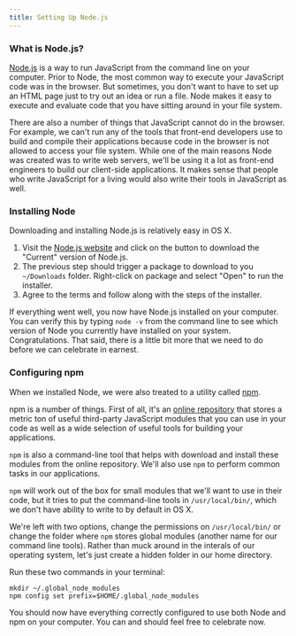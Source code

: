 ```yaml
---
title: Setting Up Node.js
---
```


### What is Node.js?

[Node.js][node] is a way to run JavaScript from the command line on your computer. Prior to Node, the most common way to execute your JavaScript code was in the browser. But sometimes, you don't want to have to set up an HTML page just to try out an idea or run a file. Node makes it easy to execute and evaluate code that you have sitting around in your file system.

There are also a number of things that JavaScript cannot do in the browser. For example, we can't run any of the tools that front-end developers use to build and compile their applications because code in the browser is not allowed to access your file system. While one of the main reasons Node was created was to write web servers, we'll be using it a lot as front-end engineers to build our client-side applications. It makes sense that people who write JavaScript for a living would also write their tools in JavaScript as well.

[node]: http://nodejs.org

### Installing Node

Downloading and installing Node.js is relatively easy in OS X.

1. Visit the [Node.js website][node] and click on the button to download the "Current" version of Node.js.
2. The previous step should trigger a package to download to you `~/Downloads` folder. Right-click on package and select "Open" to run the installer.
3. Agree to the terms and follow along with the steps of the installer.

If everything went well, you now have Node.js installed on your computer. You can verify this by typing `node -v` from the command line to see which version of Node you currently have installed on your system. Congratulations. That said, there is a little bit more that we need to do before we can celebrate in earnest.

### Configuring npm

When we installed Node, we were also treated to a utility called [npm][].

npm is a number of things. First of all, it's an [online repository][npm] that stores a metric ton of useful third-party JavaScript modules that you can use in your code as well as a wide selection of useful tools for building your applications.

[npm]: http://npmjs.org

`npm` is also a command-line tool that helps with download and install these modules from the online repository. We'll also use `npm` to perform common tasks in our applications.

`npm` will work out of the box for small modules that we'll want to use in their code, but it tries to put the command-line tools in `/usr/local/bin/`, which we don't have ability to write to by default in OS X.

We're left with two options, change the permissions on `/usr/local/bin/` or change the folder where `npm` stores global modules (another name for our command line tools). Rather than muck around in the interals of our operating system, let's just create a hidden folder in our home directory.

Run these two commands in your terminal:

```
mkdir ~/.global_node_modules
npm config set prefix=$HOME/.global_node_modules
```

You should now have everything correctly configured to use both Node and npm on your computer. You can and should feel free to celebrate now.
